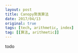 ```yaml
---
layout: post
title: Canopy聚类算法
date: 2017/04/13
original: true
tags: [tech, arithmetic, index]
tag: [[算法, arithmetic]]
---
```


todo